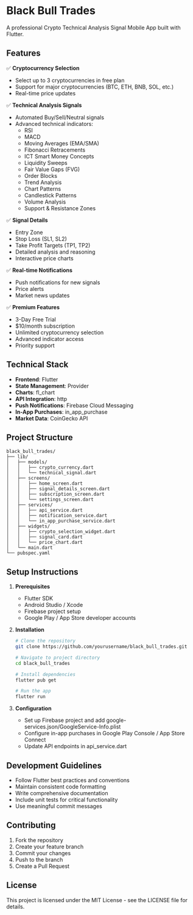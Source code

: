 # Black Bull Trades

A professional Crypto Technical Analysis Signal Mobile App built with Flutter.

## Features

✅ **Cryptocurrency Selection**
- Select up to 3 cryptocurrencies in free plan
- Support for major cryptocurrencies (BTC, ETH, BNB, SOL, etc.)
- Real-time price updates

✅ **Technical Analysis Signals**
- Automated Buy/Sell/Neutral signals
- Advanced technical indicators:
  - RSI
  - MACD
  - Moving Averages (EMA/SMA)
  - Fibonacci Retracements
  - ICT Smart Money Concepts
  - Liquidity Sweeps
  - Fair Value Gaps (FVG)
  - Order Blocks
  - Trend Analysis
  - Chart Patterns
  - Candlestick Patterns
  - Volume Analysis
  - Support & Resistance Zones

✅ **Signal Details**
- Entry Zone
- Stop Loss (SL1, SL2)
- Take Profit Targets (TP1, TP2)
- Detailed analysis and reasoning
- Interactive price charts

✅ **Real-time Notifications**
- Push notifications for new signals
- Price alerts
- Market news updates

✅ **Premium Features**
- 3-Day Free Trial
- $10/month subscription
- Unlimited cryptocurrency selection
- Advanced indicator access
- Priority support

## Technical Stack

- **Frontend**: Flutter
- **State Management**: Provider
- **Charts**: fl_chart
- **API Integration**: http
- **Push Notifications**: Firebase Cloud Messaging
- **In-App Purchases**: in_app_purchase
- **Market Data**: CoinGecko API

## Project Structure

```
black_bull_trades/
├── lib/
│   ├── models/
│   │   ├── crypto_currency.dart
│   │   └── technical_signal.dart
│   ├── screens/
│   │   ├── home_screen.dart
│   │   ├── signal_details_screen.dart
│   │   ├── subscription_screen.dart
│   │   └── settings_screen.dart
│   ├── services/
│   │   ├── api_service.dart
│   │   ├── notification_service.dart
│   │   └── in_app_purchase_service.dart
│   ├── widgets/
│   │   ├── crypto_selection_widget.dart
│   │   ├── signal_card.dart
│   │   └── price_chart.dart
│   └── main.dart
└── pubspec.yaml
```

## Setup Instructions

1. **Prerequisites**
   - Flutter SDK
   - Android Studio / Xcode
   - Firebase project setup
   - Google Play / App Store developer accounts

2. **Installation**
   ```bash
   # Clone the repository
   git clone https://github.com/yourusername/black_bull_trades.git

   # Navigate to project directory
   cd black_bull_trades

   # Install dependencies
   flutter pub get

   # Run the app
   flutter run
   ```

3. **Configuration**
   - Set up Firebase project and add google-services.json/GoogleService-Info.plist
   - Configure in-app purchases in Google Play Console / App Store Connect
   - Update API endpoints in api_service.dart

## Development Guidelines

- Follow Flutter best practices and conventions
- Maintain consistent code formatting
- Write comprehensive documentation
- Include unit tests for critical functionality
- Use meaningful commit messages

## Contributing

1. Fork the repository
2. Create your feature branch
3. Commit your changes
4. Push to the branch
5. Create a Pull Request

## License

This project is licensed under the MIT License - see the LICENSE file for details.